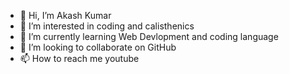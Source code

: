 - 👋 Hi, I’m Akash Kumar
- 👀 I’m interested in coding and calisthenics
- 🌱 I’m currently learning Web Devlopment and coding language
- 💞️ I’m looking to collaborate on GitHub
- 📫 How to reach me youtube

<!---
theakshrishi/theakshrishi is a ✨ special ✨ repository because its `README.md` (this file) appears on your GitHub profile.
You can click the Preview link to take a look at your changes.
--->

